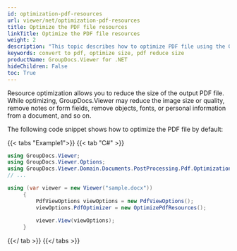 ```yaml
---
id: optimization-pdf-resources
url: viewer/net/optimization-pdf-resources
title: Optimize the PDF file resources
linkTitle: Optimize the PDF file resources
weight: 2
description: "This topic describes how to optimize PDF file using the GroupDocs.Viewer .NET API (C#) to reduce size."
keywords: convert to pdf, optimize size, pdf reduce size
productName: GroupDocs.Viewer for .NET
hideChildren: False
toc: True
---
```

Resource optimization allows you to reduce the size of the output PDF file. While optimizing, GroupDocs.Viewer may reduce the image size or quality, remove notes or form fields, remove objects, fonts, or personal information from a document, and so on.

The following code snippet shows how to optimize the PDF file by default:

{{< tabs "Example1">}}
{{< tab "C#" >}}
```csharp
using GroupDocs.Viewer;
using GroupDocs.Viewer.Options;
using GroupDocs.Viewer.Domain.Documents.PostProcessing.Pdf.Optimization;
// ...

using (var viewer = new Viewer("sample.docx"))
     {
         PdfViewOptions viewOptions = new PdfViewOptions();
         viewOptions.PdfOptimizer = new OptimizePdfResources();
     
         viewer.View(viewOptions);
     }
```
{{</ tab >}}
{{</ tabs >}}


